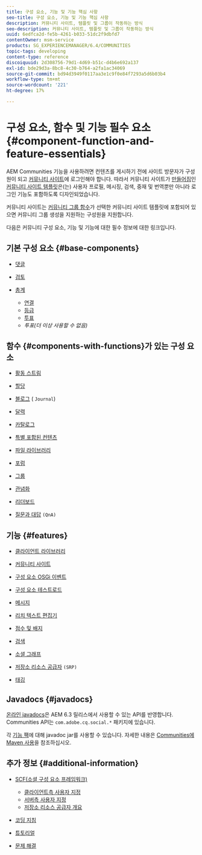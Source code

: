 ```yaml
---
title: 구성 요소, 기능 및 기능 핵심 사항
seo-title: 구성 요소, 기능 및 기능 핵심 사항
description: 커뮤니티 사이트, 템플릿 및 그룹이 작동하는 방식
seo-description: 커뮤니티 사이트, 템플릿 및 그룹이 작동하는 방식
uuid: 6edfca2d-fe5b-4261-b033-51dc2f9dbfd7
contentOwner: msm-service
products: SG_EXPERIENCEMANAGER/6.4/COMMUNITIES
topic-tags: developing
content-type: reference
discoiquuid: 2d308756-79d1-4d69-b51c-d4b6e692a137
exl-id: bde29d3a-8bc8-4c30-b764-a2fa1ac34069
source-git-commit: bd94d3949f0117aa3e1c9f0e84f7293a5d6b03b4
workflow-type: tm+mt
source-wordcount: '221'
ht-degree: 17%

---
```


# 구성 요소, 함수 및 기능 필수 요소 {#component-function-and-feature-essentials}

AEM Communities 기능을 사용하려면 컨텐츠를 게시하기 전에 사이트 방문자가 구성원이 되고 [커뮤니티 사이트](overview.md#communitiessites)에 로그인해야 합니다. 따라서 커뮤니티 사이트가 [만들어짐](sites-console.md)인 [커뮤니티 사이트 템플릿](sites.md)은(는) 사용자 프로필, 메시징, 검색, 중재 및 번역뿐만 아니라 로그인 기능도 포함하도록 디자인되었습니다.

커뮤니티 사이트는 [커뮤니티 그룹 함수](functions.md#groups-function)가 선택한 커뮤니티 사이트 템플릿에 포함되어 있으면 커뮤니티 그룹 생성을 지원하는 구성원을 지원합니다.

다음은 커뮤니티 구성 요소, 기능 및 기능에 대한 필수 정보에 대한 링크입니다.

## 기본 구성 요소 {#base-components}

* [댓글](essentials-comments.md)
* [검토](reviews-basics.md)
* [총계](tally.md)

   * [연결](essentials-liking.md)
   * [등급](rating-basics.md)
   * [투표](essentials-voting.md)
   * *투표(더 이상 사용할 수 없음)*

## 함수 {#components-with-functions}가 있는 구성 요소

* [활동 스트림](essentials-activities.md)
* [할당](essentials-assignments.md)
* [블로그](blog-developer-basics.md) (  `Journal`)

* [달력](calendar-basics-for-developers.md)
* [카탈로그](catalog-developer-essentials.md)
* [특별 포함된 컨텐츠](essentials-featured.md)
* [파일 라이브러리](essentials-file-library.md)
* [포럼](essentials-forum.md)
* [그룹](essentials-groups.md)
* [관념화](ideation.md)
* [리더보드](leaderboard.md)
* [질문과 대답](qna-essentials.md) `(QnA)`

## 기능 {#features}

* [클라이언트 라이브러리](clientlibs.md)
* [커뮤니티 사이트](sites-for-developers.md)
* [구성 요소 OSGi 이벤트](events.md)
* [구성 요소 테스트로드](sideloading.md)
* [메시지](essentials-messaging.md)
* [리치 텍스트 편집기](rte.md)
* [점수 및 배지](configure-scoring.md)
* [검색](search-implementation.md)
* [소셜 그래프](essentials-socialgraph.md)
* [저장소 리소스 공급자](srp-and-ugc.md) `(SRP)`

* [태깅](tag.md)

## Javadocs {#javadocs}

[온라인 javadocs](../../help/sites-developing/reference-materials.md)은 AEM 6.3 릴리스에서 사용할 수 있는 API를 반영합니다.\
Communities API는 `com.adobe.cq.social.*` 패키지에 있습니다.

각 [기능 팩](deploy-communities.md#latestfeaturepack)에 대해 javadoc jar를 사용할 수 있습니다. 자세한 내용은 [Communities에 Maven 사용](maven.md#javadocs)을 참조하십시오.

## 추가 정보 {#additional-information}

* [SCF(소셜 구성 요소 프레임워크)](scf.md)

   * [클라이언트측 사용자 지정](client-customize.md)
   * [서버측 사용자 지정](server-customize.md)
   * [저장소 리소스 공급자 개요](srp.md)

* [코딩 지침](code-guide.md)
* [튜토리얼](tutorials.md)
* [문제 해결](troubleshooting.md)
